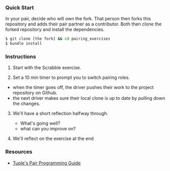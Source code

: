 ### Quick Start

In your pair, decide who will own the fork. That person then forks this repository and adds their pair partner as a contributor. Both then clone the forked repository and install the dependencies.

```bash
$ git clone [the fork] && cd pairing_exercises
$ bundle install
```


### Instructions

1. Start with the Scrabble exercise.

2. Set a 10 min timer to prompt you to switch pairing roles.
- when the timer goes off, the driver pushes their work to the project repository on Github.
- the next driver makes sure their local clone is up to date by pulling down the changes.

3. We'll have a short reflection halfway through.
   - What's going well?
   - what can you improve on?

4. We'll reflect on the exercise at the end

### Resources

- [Tuple's Pair Programming Guide](https://tuple.app/pair-programming-guide/your-first-pairing-session)
